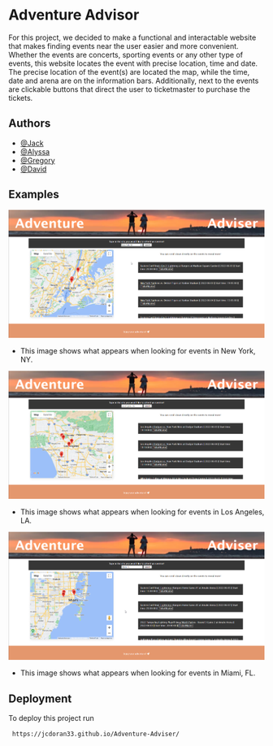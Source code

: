 # Adventure Advisor

For this project, we decided to make a functional and interactable website that makes finding events near the user easier and more convenient. Whether the events are concerts, sporting events or any other type of events, this website locates the event with precise location, time and date. The precise location of the event(s) are located the map, while the time, date and arena are on the information bars. Additionally, next to the events are clickable buttons that direct the user to ticketmaster to purchase the tickets. 

## Authors

- [@Jack](https://www.github.com/jcdoran33)
- [@Alyssa](https://www.github.com/AlyLopez02)
- [@Gregory](https://www.github.com/Gregm316)
- [@David](https://www.github.com/HerediaDavid)

## Examples

![App Screenshot](assets\images\NY.png)

- This image shows what appears when looking for events in New York, NY.

![App Screenshot](assets\images\LA.png)

- This image shows what appears when looking for events in Los Angeles, LA.

![App Screenshot](assets\images\FL.png)

- This image shows what appears when looking for events in Miami, FL.

## Deployment

To deploy this project run

```bash
 https://jcdoran33.github.io/Adventure-Adviser/
```